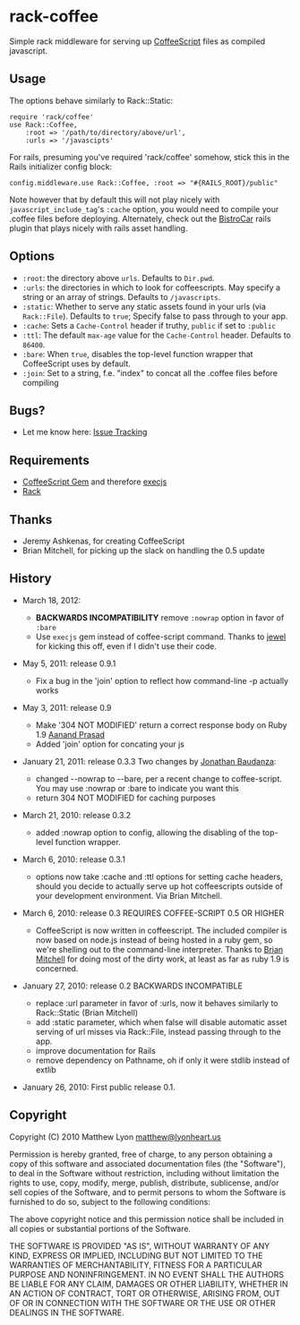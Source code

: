 # rack-coffee

Simple rack middleware for serving up [CoffeeScript][coffee] files as compiled
javascript.

## Usage

The options behave similarly to Rack::Static:

    require 'rack/coffee'
    use Rack::Coffee,
        :root => '/path/to/directory/above/url',
        :urls => '/javascipts'

For rails, presuming you've required 'rack/coffee' somehow, stick this in the
Rails initializer config block:

    config.middleware.use Rack::Coffee, :root => "#{RAILS_ROOT}/public"

Note however that by default this will not play nicely with
`javascript_include_tag`'s `:cache` option, you would need to compile your
.coffee files before deploying. Alternately, check out the
[BistroCar][bistrocar] rails plugin that plays nicely with rails asset handling.

## Options

* `:root`: the directory above `urls`. Defaults to `Dir.pwd`.
* `:urls`: the directories in which to look for coffeescripts. May specify
  a string or an array of strings. Defaults to `/javascripts`.
* `:static`: Whether to serve any static assets found in your urls (via
  `Rack::File`). Defaults to `true`; Specify false to pass through to your app.
* `:cache`: Sets a `Cache-Control` header if truthy, `public` if set to
  `:public`
* `:ttl`: The default `max-age` value for the `Cache-Control` header. Defaults
  to `86400`.
* `:bare`: When `true`, disables the top-level function wrapper that
  CoffeeScript uses by default.
* `:join`: Set to a string, f.e. "index" to concat all the .coffee files before
  compiling

## Bugs?

* Let me know here: [Issue Tracking][issues]

## Requirements

* [CoffeeScript Gem][coffee-gem] and therefore [execjs][]
* [Rack][rack]

## Thanks

* Jeremy Ashkenas, for creating CoffeeScript
* Brian Mitchell, for picking up the slack on handling the 0.5 update

## History

* March 18, 2012:
    * **BACKWARDS INCOMPATIBILITY** remove `:nowrap` option in favor of `:bare`
    * Use `execjs` gem instead of coffee-script command. Thanks to [jewel][] for
      kicking this off, even if I didn't use their code.

* May 5, 2011: release 0.9.1
    * Fix a bug in the 'join' option to reflect how command-line -p actually
      works

* May 3, 2011: release 0.9
    * Make '304 NOT MODIFIED' return a correct response body on Ruby 1.9
      [Aanand Prasad][aanand]
    * Added 'join' option for concating your js

* January 21, 2011: release 0.3.3
    Two changes by [Jonathan Baudanza][jbaudanza]:
    * changed --nowrap to --bare, per a recent change to coffee-script. You may
      use :nowrap or :bare to indicate you want this
    * return 304 NOT MODIFIED for caching purposes

* March 21, 2010: release 0.3.2
    * added :nowrap option to config, allowing the disabling of the top-level
      function wrapper.

* March 6, 2010: release 0.3.1
    * options now take :cache and :ttl options for setting cache headers, should
      you decide to actually serve up hot coffeescripts outside of your
      development environment. Via Brian Mitchell. 

* March 6, 2010: release 0.3 REQUIRES COFFEE-SCRIPT 0.5 OR HIGHER
    * CoffeeScript is now written in coffeescript. The included compiler is now
      based on node.js instead of being hosted in a ruby gem, so we're shelling
      out to the command-line interpreter. Thanks to [Brian Mitchell][binary42]
      for doing most of the dirty work, at least as far as ruby 1.9 is
      concerned.

* January 27, 2010: release 0.2 BACKWARDS INCOMPATIBLE
    * replace :url parameter in favor of :urls, now it behaves similarly to
      Rack::Static (Brian Mitchell)
    * add :static parameter, which when false will disable automatic asset
      serving of url misses via Rack::File, instead passing through to the app.
    * improve documentation for Rails
    * remove dependency on Pathname, oh if only it were stdlib instead of extlib

* January 26, 2010: First public release 0.1.

## Copyright

Copyright (C) 2010 Matthew Lyon <matthew@lyonheart.us>

Permission is hereby granted, free of charge, to any person obtaining a copy
of this software and associated documentation files (the "Software"), to
deal in the Software without restriction, including without limitation the
rights to use, copy, modify, merge, publish, distribute, sublicense, and/or
sell copies of the Software, and to permit persons to whom the Software is
furnished to do so, subject to the following conditions:

The above copyright notice and this permission notice shall be included in
all copies or substantial portions of the Software.

THE SOFTWARE IS PROVIDED "AS IS", WITHOUT WARRANTY OF ANY KIND, EXPRESS OR
IMPLIED, INCLUDING BUT NOT LIMITED TO THE WARRANTIES OF MERCHANTABILITY,
FITNESS FOR A PARTICULAR PURPOSE AND NONINFRINGEMENT. IN NO EVENT SHALL
THE AUTHORS BE LIABLE FOR ANY CLAIM, DAMAGES OR OTHER LIABILITY, WHETHER 
IN AN ACTION OF CONTRACT, TORT OR OTHERWISE, ARISING FROM, OUT OF OR IN
CONNECTION WITH THE SOFTWARE OR THE USE OR OTHER DEALINGS IN THE SOFTWARE.

[coffee]: http://jashkenas.github.com/coffee-script/
[coffee-gem]: https://github.com/josh/ruby-coffee-script
[execjs]: https://github.com/sstephenson/execjs
[bistrocar]: http://github.com/jnicklas/bistro_car
[issues]: http://github.com/mattly/rack-coffee/issues
[rack]: http://rack.rubyforge.org/
[binary42]: http://github.com/binary42
[jbaudanza]: https://github.com/jbaudanza
[aanand]: https://github.com/aanand
[jewel]: https://github.com/jewel
